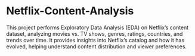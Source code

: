 # Netflix-Content-Analysis
This project performs Exploratory Data Analysis (EDA) on Netflix’s content dataset, analyzing movies vs. TV shows, genres, ratings, countries, and trends over time. It provides insights into Netflix’s catalog and how it has evolved, helping understand content distribution and viewer preferences.
